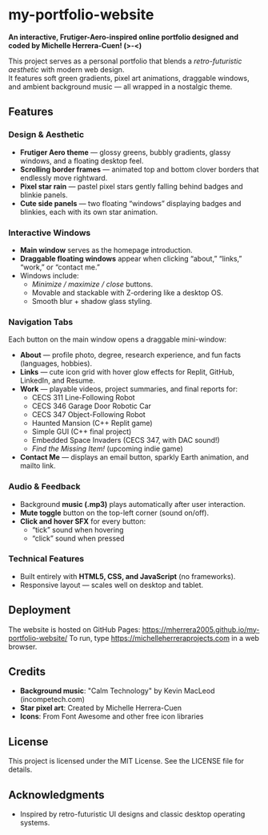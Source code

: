 # my-portfolio-website
**An interactive, Frutiger-Aero-inspired online portfolio designed and coded by Michelle Herrera-Cuen! (>-<)**  

This project serves as a personal portfolio that blends a *retro-futuristic aesthetic* with modern web design.  
It features soft green gradients, pixel art animations, draggable windows, and ambient background music — all wrapped in a nostalgic theme.

## Features
### Design & Aesthetic
- **Frutiger Aero theme** — glossy greens, bubbly gradients, glassy windows, and a floating desktop feel.  
- **Scrolling border frames** — animated top and bottom clover borders that endlessly move rightward.  
- **Pixel star rain** — pastel pixel stars gently falling behind badges and blinkie panels.  
- **Cute side panels** — two floating “windows” displaying badges and blinkies, each with its own star animation.

### Interactive Windows
- **Main window** serves as the homepage introduction.  
- **Draggable floating windows** appear when clicking “about,” “links,” “work,” or “contact me.”  
- Windows include:
  - *Minimize / maximize / close* buttons.
  - Movable and stackable with Z-ordering like a desktop OS.
  - Smooth blur + shadow glass styling.

### Navigation Tabs
Each button on the main window opens a draggable mini-window:
- **About** — profile photo, degree, research experience, and fun facts (languages, hobbies).  
- **Links** — cute icon grid with hover glow effects for Replit, GitHub, LinkedIn, and Resume.  
- **Work** — playable videos, project summaries, and final reports for:
  - CECS 311 Line-Following Robot  
  - CECS 346 Garage Door Robotic Car  
  - CECS 347 Object-Following Robot  
  - Haunted Mansion (C++ Replit game)  
  - Simple GUI (C++ final project)  
  - Embedded Space Invaders (CECS 347, with DAC sound!)  
  - *Find the Missing Item!* (upcoming indie game)  
- **Contact Me** — displays an email button, sparkly Earth animation, and mailto link.

### Audio & Feedback
- Background **music (.mp3)** plays automatically after user interaction.  
- **Mute toggle** button on the top-left corner (sound on/off).  
- **Click and hover SFX** for every button:
  - “tick” sound when hovering  
  - “click” sound when pressed  

### Technical Features
- Built entirely with **HTML5, CSS, and JavaScript** (no frameworks).  
- Responsive layout — scales well on desktop and tablet.

## Deployment
The website is hosted on GitHub Pages:
https://mherrera2005.github.io/my-portfolio-website/
To run, type https://michelleherreraprojects.com in a web browser.

## Credits
- **Background music**: "Calm Technology" by Kevin MacLeod (incompetech.com)
- **Star pixel art**: Created by Michelle Herrera-Cuen
- **Icons**: From Font Awesome and other free icon libraries

## License
This project is licensed under the MIT License. See the LICENSE file for details.

## Acknowledgments
- Inspired by retro-futuristic UI designs and classic desktop operating systems.